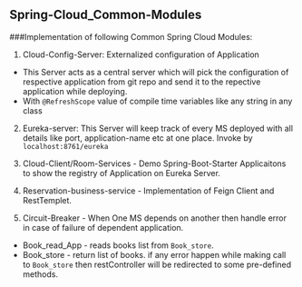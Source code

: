 ## Spring-Cloud_Common-Modules
###Implementation of following Common Spring Cloud Modules:
1. Cloud-Config-Server: Externalized configuration of Application 
  - This Server acts as a central server which will pick the configuration of respective application from git repo and send it to the repective application while deploying.
  - With `@RefreshScope` value of compile time variables like any string in any class

2. Eureka-server: This Server will keep track of every MS deployed with all details like port, application-name etc at one place.
Invoke by `localhost:8761/eureka`

3. Cloud-Client/Room-Services - Demo Spring-Boot-Starter Applicaitons to show the registry of Application on Eureka Server.

4. Reservation-business-service - Implementation of Feign Client and RestTemplet.

5. Circuit-Breaker - When One MS depends on another then handle error in case of failure of dependent application.
  - Book_read_App - reads books list from `Book_store`.
  - Book_store - return list of books.
if any error happen while making call to `Book_store` then restController will be redirected to some pre-defined methods. 
